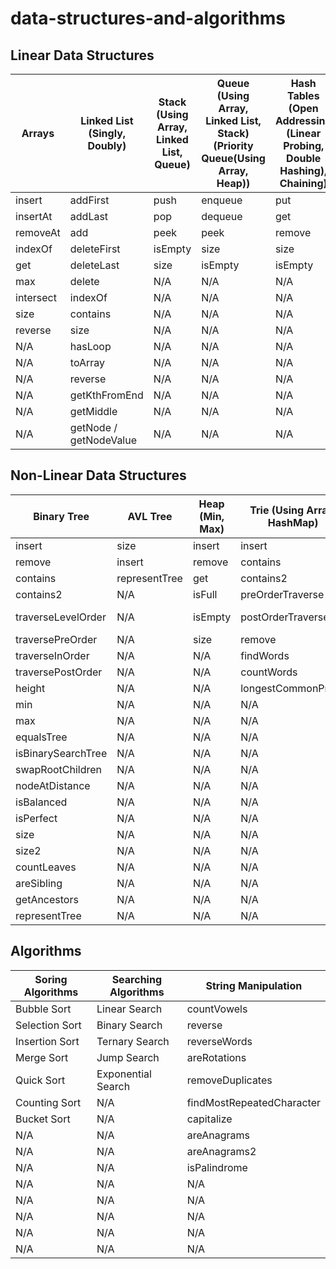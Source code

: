 # data-structures-and-algorithms

## Linear Data Structures

| Arrays    | Linked List (Singly, Doubly) | Stack (Using Array, Linked List, Queue) | Queue (Using Array, Linked List, Stack) (Priority Queue(Using Array, Heap)) | Hash Tables (Open Addressing (Linear Probing, Double Hashing), Chaining) | 
|-----------|------------------------------|-----------------------------------------|-----------------------------------------------------------------------------|--------------------------------------------------------------------------|
| insert    | addFirst                     | push                                    | enqueue                                                                     | put                                                                      | 
| insertAt  | addLast                      | pop                                     | dequeue                                                                     | get                                                                      | 
| removeAt  | add                          | peek                                    | peek                                                                        | remove                                                                   | 
| indexOf   | deleteFirst                  | isEmpty                                 | size                                                                        | size                                                                     | 
| get       | deleteLast                   | size                                    | isEmpty                                                                     | isEmpty                                                                  | 
| max       | delete                       | N/A                                     | N/A                                                                         | N/A                                                                      | 
| intersect | indexOf                      | N/A                                     | N/A                                                                         | N/A                                                                      | 
| size      | contains                     | N/A                                     | N/A                                                                         | N/A                                                                      | 
| reverse   | size                         | N/A                                     | N/A                                                                         | N/A                                                                      | 
| N/A       | hasLoop                      | N/A                                     | N/A                                                                         | N/A                                                                      | 
| N/A       | toArray                      | N/A                                     | N/A                                                                         | N/A                                                                      | 
| N/A       | reverse                      | N/A                                     | N/A                                                                         | N/A                                                                      | 
| N/A       | getKthFromEnd                | N/A                                     | N/A                                                                         | N/A                                                                      | 
| N/A       | getMiddle                    | N/A                                     | N/A                                                                         | N/A                                                                      | 
| N/A       | getNode / getNodeValue       | N/A                                     | N/A                                                                         | N/A                                                                      | 

## Non-Linear Data Structures

| Binary Tree        | AVL Tree      | Heap (Min, Max) | Trie (Using Array, HashMap) | Directed Graph       | Undirected  Graph             |
|--------------------|---------------|-----------------|-----------------------------|----------------------|-------------------------------|
| insert             | size          | insert          | insert                      | addVertex            | addVertex                     |
| remove             | insert        | remove          | contains                    | removeVertex         | addEdge                       |
| contains           | representTree | get             | contains2                   | addEdge              | getShortestPath (Dijkstra)    |
| contains2          | N/A           | isFull          | preOrderTraverse            | removeEdge           | hasCycle                      |
| traverseLevelOrder | N/A           | isEmpty         | postOrderTraverse           | findNeighbours       | getMinimumSpanningTree (Prim) |
| traversePreOrder   | N/A           | size            | remove                      | queryEdge            | N/A                           |
| traverseInOrder    | N/A           | N/A             | findWords                   | traverseDepthFirst   | N/A                           |
| traversePostOrder  | N/A           | N/A             | countWords                  | traverseDepthFirst2  | N/A                           |
| height             | N/A           | N/A             | longestCommonPrefix         | traverseBreadthFirst | N/A                           |
| min                | N/A           | N/A             | N/A                         | topologicalSort      | N/A                           |
| max                | N/A           | N/A             | N/A                         | hasCycle             | N/A                           |
| equalsTree         | N/A           | N/A             | N/A                         | N/A                  | N/A                           |
| isBinarySearchTree | N/A           | N/A             | N/A                         | N/A                  | N/A                           |
| swapRootChildren   | N/A           | N/A             | N/A                         | N/A                  | N/A                           |
| nodeAtDistance     | N/A           | N/A             | N/A                         | N/A                  | N/A                           |
| isBalanced         | N/A           | N/A             | N/A                         | N/A                  | N/A                           |
| isPerfect          | N/A           | N/A             | N/A                         | N/A                  | N/A                           |
| size               | N/A           | N/A             | N/A                         | N/A                  | N/A                           |
| size2              | N/A           | N/A             | N/A                         | N/A                  | N/A                           |
| countLeaves        | N/A           | N/A             | N/A                         | N/A                  | N/A                           |
| areSibling         | N/A           | N/A             | N/A                         | N/A                  | N/A                           |
| getAncestors       | N/A           | N/A             | N/A                         | N/A                  | N/A                           |
| representTree      | N/A           | N/A             | N/A                         | N/A                  | N/A                           |

## Algorithms

| Soring Algorithms | Searching Algorithms | String Manipulation       |
|-------------------|----------------------|---------------------------|
| Bubble Sort       | Linear Search        | countVowels               |
| Selection Sort    | Binary Search        | reverse                   |
| Insertion Sort    | Ternary Search       | reverseWords              |
| Merge Sort        | Jump Search          | areRotations              |
| Quick Sort        | Exponential Search   | removeDuplicates          |
| Counting Sort     | N/A                  | findMostRepeatedCharacter |
| Bucket Sort       | N/A                  | capitalize                |
| N/A               | N/A                  | areAnagrams               |
| N/A               | N/A                  | areAnagrams2              |
| N/A               | N/A                  | isPalindrome              |
| N/A               | N/A                  | N/A                       |
| N/A               | N/A                  | N/A                       |
| N/A               | N/A                  | N/A                       |
| N/A               | N/A                  | N/A                       |
| N/A               | N/A                  | N/A                       |